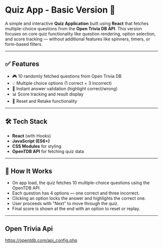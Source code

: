 # Quiz App - Basic Version 🎯

A simple and interactive **Quiz Application** built using **React** that fetches multiple-choice questions from the **Open Trivia DB API**. This version focuses on core quiz functionality like question rendering, option selection, and score tracking — without additional features like spinners, timers, or form-based filters.

---

## ✅ Features

- 🎮 10 randomly fetched questions from Open Trivia DB
- 💡 Multiple choice options (1 correct + 3 incorrect)
- 🧠 Instant answer validation (highlight correct/wrong)
- 📊 Score tracking and result display
- 🔁 Reset and Retake functionality

---

## 🛠️ Tech Stack

- **React** (with Hooks)
- **JavaScript (ES6+)**
- **CSS Modules** for styling
- **OpenTDB API** for fetching quiz data

---

## 🔧 How It Works

- On app load, the quiz fetches 10 multiple-choice questions using the OpenTDB API.
- Each question has 4 options — one correct and three incorrect.
- Clicking an option locks the answer and highlights the correct one.
- User proceeds with "Next" to move through the quiz.
- Final score is shown at the end with an option to reset or replay.

---
## Open Trivia Api
https://opentdb.com/api_config.php
